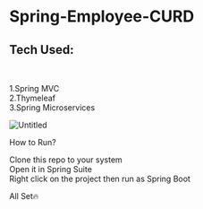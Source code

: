 # Spring-Employee-CURD

<h2>Tech Used:</h2><br>

1.Spring MVC<br>
2.Thymeleaf<br>
3.Spring Microservices<br>

![Untitled](https://user-images.githubusercontent.com/65335042/116187549-5d9ab700-a743-11eb-9b06-c267503c4486.png)

How to Run?<br>

Clone this repo to your system<br>
Open it in Spring Suite <br>
Right click on the project then run as Spring Boot<br>

All Set🔥
<br>



